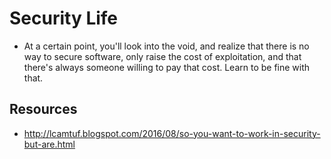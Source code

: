 # Security Life

- At a certain point, you'll look into the void, and realize that there is no way to secure software, only raise the cost of exploitation, and that there's always someone willing to pay that cost. Learn to be fine with that.

## Resources

- <http://lcamtuf.blogspot.com/2016/08/so-you-want-to-work-in-security-but-are.html>